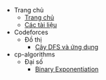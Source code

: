 - Trang chủ
    - [Trang chủ](index.md)
    - [Các tài liệu](navigation.md)
- Codeforces
    - Đồ thị
        - [Cây DFS và ứng dụng](Codeforces/dfs_tree/dfs_tree.md)
- cp-algorithms
    - Đại số
        - [Binary Exponentiation](cp-algorithms/binary_exponentiation.md)
